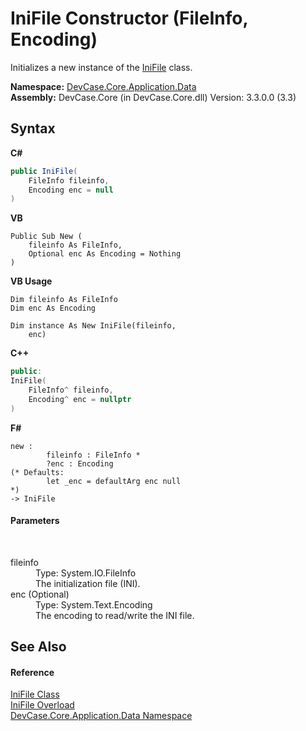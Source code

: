 # IniFile Constructor (FileInfo, Encoding)
 

Initializes a new instance of the <a href="T_DevCase_Core_Application_Data_IniFile">IniFile</a> class.

**Namespace:**&nbsp;<a href="N_DevCase_Core_Application_Data">DevCase.Core.Application.Data</a><br />**Assembly:**&nbsp;DevCase.Core (in DevCase.Core.dll) Version: 3.3.0.0 (3.3)

## Syntax

**C#**<br />
``` C#
public IniFile(
	FileInfo fileinfo,
	Encoding enc = null
)
```

**VB**<br />
``` VB
Public Sub New ( 
	fileinfo As FileInfo,
	Optional enc As Encoding = Nothing
)
```

**VB Usage**<br />
``` VB Usage
Dim fileinfo As FileInfo
Dim enc As Encoding

Dim instance As New IniFile(fileinfo, 
	enc)
```

**C++**<br />
``` C++
public:
IniFile(
	FileInfo^ fileinfo, 
	Encoding^ enc = nullptr
)
```

**F#**<br />
``` F#
new : 
        fileinfo : FileInfo * 
        ?enc : Encoding 
(* Defaults:
        let _enc = defaultArg enc null
*)
-> IniFile
```


#### Parameters
&nbsp;<dl><dt>fileinfo</dt><dd>Type: System.IO.FileInfo<br />The initialization file (INI).</dd><dt>enc (Optional)</dt><dd>Type: System.Text.Encoding<br />The encoding to read/write the INI file.</dd></dl>

## See Also


#### Reference
<a href="T_DevCase_Core_Application_Data_IniFile">IniFile Class</a><br /><a href="Overload_DevCase_Core_Application_Data_IniFile__ctor">IniFile Overload</a><br /><a href="N_DevCase_Core_Application_Data">DevCase.Core.Application.Data Namespace</a><br />